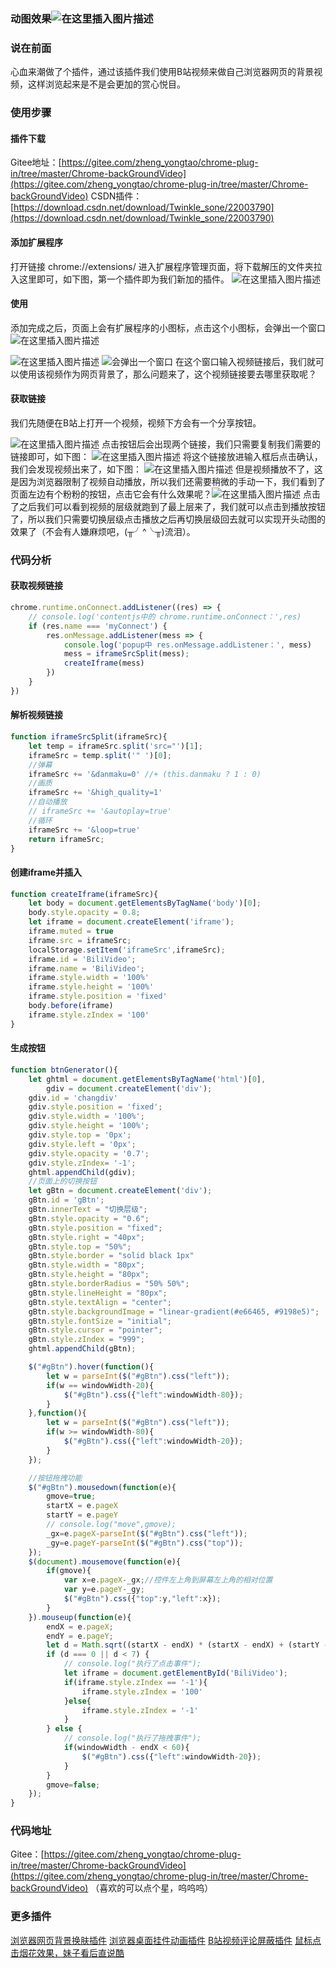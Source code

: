 ### 动图效果![在这里插入图片描述](https://img-blog.csdnimg.cn/286b84897cc144b5a77006bd4d1874b0.gif#pic_center)
### 说在前面
心血来潮做了个插件，通过该插件我们使用B站视频来做自己浏览器网页的背景视频，这样浏览起来是不是会更加的赏心悦目。
### 使用步骤
#### 插件下载
Gitee地址：[https://gitee.com/zheng_yongtao/chrome-plug-in/tree/master/Chrome-backGroundVideo](https://gitee.com/zheng_yongtao/chrome-plug-in/tree/master/Chrome-backGroundVideo)
CSDN插件：[https://download.csdn.net/download/Twinkle_sone/22003790](https://download.csdn.net/download/Twinkle_sone/22003790)
#### 添加扩展程序
打开链接 chrome://extensions/ 进入扩展程序管理页面，将下载解压的文件夹拉入这里即可，如下图，第一个插件即为我们新加的插件。
![在这里插入图片描述](https://img-blog.csdnimg.cn/7c398033ded4447996d22cf2ca08d180.png?x-oss-process=image/watermark,type_ZHJvaWRzYW5zZmFsbGJhY2s,shadow_50,text_Q1NETiBAU0FET05fanVuZw==,size_20,color_FFFFFF,t_70,g_se,x_16)
#### 使用
添加完成之后，页面上会有扩展程序的小图标，点击这个小图标，会弹出一个窗口
![在这里插入图片描述](https://img-blog.csdnimg.cn/1267ade55901460f91f04d097d08c7ba.png?x-oss-process=image/watermark,type_ZHJvaWRzYW5zZmFsbGJhY2s,shadow_50,text_Q1NETiBAU0FET05fanVuZw==,size_12,color_FFFFFF,t_70,g_se,x_16)

![在这里插入图片描述](https://img-blog.csdnimg.cn/1168649487a0487babf036155a806427.png)
![会弹出一个窗口](https://img-blog.csdnimg.cn/47282609ff79465d810d7d59f5a37b3c.png?x-oss-process=image/watermark,type_ZHJvaWRzYW5zZmFsbGJhY2s,shadow_50,text_Q1NETiBAU0FET05fanVuZw==,size_17,color_FFFFFF,t_70,g_se,x_16)
在这个窗口输入视频链接后，我们就可以使用该视频作为网页背景了，那么问题来了，这个视频链接要去哪里获取呢？
#### 获取链接
我们先随便在B站上打开一个视频，视频下方会有一个分享按钮。

![在这里插入图片描述](https://img-blog.csdnimg.cn/5c2185a680254dff849380d86208f5f6.png?x-oss-process=image/watermark,type_ZHJvaWRzYW5zZmFsbGJhY2s,shadow_50,text_Q1NETiBAU0FET05fanVuZw==,size_20,color_FFFFFF,t_70,g_se,x_16)
点击按钮后会出现两个链接，我们只需要复制我们需要的链接即可，如下图：
![在这里插入图片描述](https://img-blog.csdnimg.cn/a9f1c632c49244b4a06fb9735e174bf9.png?x-oss-process=image/watermark,type_ZHJvaWRzYW5zZmFsbGJhY2s,shadow_50,text_Q1NETiBAU0FET05fanVuZw==,size_15,color_FFFFFF,t_70,g_se,x_16)
将这个链接放进输入框后点击确认，我们会发现视频出来了，如下图：
![在这里插入图片描述](https://img-blog.csdnimg.cn/72ddeb3b64c249cfaf33b51730e9fb54.png?x-oss-process=image/watermark,type_ZHJvaWRzYW5zZmFsbGJhY2s,shadow_50,text_Q1NETiBAU0FET05fanVuZw==,size_20,color_FFFFFF,t_70,g_se,x_16)
但是视频播放不了，这是因为浏览器限制了视频自动播放，所以我们还需要稍微的手动一下，我们看到了页面左边有个粉粉的按钮，点击它会有什么效果呢？![在这里插入图片描述](https://img-blog.csdnimg.cn/dd25e8efebf642e29cda6cb6b8e158ed.png?x-oss-process=image/watermark,type_ZHJvaWRzYW5zZmFsbGJhY2s,shadow_50,text_Q1NETiBAU0FET05fanVuZw==,size_20,color_FFFFFF,t_70,g_se,x_16)
点击了之后我们可以看到视频的层级就跑到了最上层来了，我们就可以点击到播放按钮了，所以我们只需要切换层级点击播放之后再切换层级回去就可以实现开头动图的效果了（不会有人嫌麻烦吧，(╥╯^╰╥)流泪）。
### 代码分析
#### 获取视频链接
```javascript
chrome.runtime.onConnect.addListener((res) => {
    // console.log('contentjs中的 chrome.runtime.onConnect：',res)
    if (res.name === 'myConnect') {
        res.onMessage.addListener(mess => {
            console.log('popup中 res.onMessage.addListener：', mess)
            mess = iframeSrcSplit(mess);
            createIframe(mess)
        })
    }
})
```
#### 解析视频链接
```javascript
function iframeSrcSplit(iframeSrc){
    let temp = iframeSrc.split('src="')[1];
    iframeSrc = temp.split('" ')[0];
    //弹幕
    iframeSrc += '&danmaku=0' //+ (this.danmaku ? 1 : 0)
    //画质
    iframeSrc += '&high_quality=1'
    //自动播放
    // iframeSrc += '&autoplay=true'
    //循环
    iframeSrc += '&loop=true'
    return iframeSrc;
}
```
#### 创建iframe并插入
```javascript
function createIframe(iframeSrc){
    let body = document.getElementsByTagName('body')[0];
    body.style.opacity = 0.8;
    let iframe = document.createElement('iframe');
    iframe.muted = true
    iframe.src = iframeSrc;
    localStorage.setItem('iframeSrc',iframeSrc);
    iframe.id = 'BiliVideo';
    iframe.name = 'BiliVideo';
    iframe.style.width = '100%'
    iframe.style.height = '100%'
    iframe.style.position = 'fixed'
    body.before(iframe)
    iframe.style.zIndex = '100'
}
```
#### 生成按钮
```javascript
function btnGenerator(){
    let ghtml = document.getElementsByTagName('html')[0],
        gdiv = document.createElement('div');
    gdiv.id = 'changdiv'
    gdiv.style.position = 'fixed';
    gdiv.style.width = '100%';
    gdiv.style.height = '100%';
    gdiv.style.top = '0px';
    gdiv.style.left = '0px';
    gdiv.style.opacity = '0.7';
    gdiv.style.zIndex= '-1';
    ghtml.appendChild(gdiv);
    //页面上的切换按钮
    let gBtn = document.createElement('div');
    gBtn.id = 'gBtn';
    gBtn.innerText = "切换层级";
    gBtn.style.opacity = "0.6";
    gBtn.style.position = "fixed";
    gBtn.style.right = "40px";
    gBtn.style.top = "50%";
    gBtn.style.border = "solid black 1px"
    gBtn.style.width = "80px";
    gBtn.style.height = "80px";
    gBtn.style.borderRadius = "50% 50%";
    gBtn.style.lineHeight = "80px";
    gBtn.style.textAlign = "center";
    gBtn.style.backgroundImage = "linear-gradient(#e66465, #9198e5)";
    gBtn.style.fontSize = "initial";
    gBtn.style.cursor = "pointer";
    gBtn.style.zIndex = "999";
    ghtml.appendChild(gBtn);

    $("#gBtn").hover(function(){
        let w = parseInt($("#gBtn").css("left"));
        if(w == windowWidth-20){
            $("#gBtn").css({"left":windowWidth-80});
        }
    },function(){
        let w = parseInt($("#gBtn").css("left"));
        if(w >= windowWidth-80){
            $("#gBtn").css({"left":windowWidth-20});
        }
    });

    //按钮拖拽功能
    $("#gBtn").mousedown(function(e){
        gmove=true;
        startX = e.pageX
        startY = e.pageY
        // console.log("move",gmove);
        _gx=e.pageX-parseInt($("#gBtn").css("left"));
        _gy=e.pageY-parseInt($("#gBtn").css("top"));
    });
    $(document).mousemove(function(e){
        if(gmove){
            var x=e.pageX-_gx;//控件左上角到屏幕左上角的相对位置
            var y=e.pageY-_gy;
            $("#gBtn").css({"top":y,"left":x});
        }
    }).mouseup(function(e){
        endX = e.pageX;
        endY = e.pageY;
        let d = Math.sqrt((startX - endX) * (startX - endX) + (startY - endY) * (startY - endY));
        if (d === 0 || d < 7) {
            // console.log("执行了点击事件");
            let iframe = document.getElementById('BiliVideo');
            if(iframe.style.zIndex == '-1'){
                iframe.style.zIndex = '100'
            }else{
                iframe.style.zIndex = '-1'
            }
        } else {
            // console.log("执行了拖拽事件");
            if(windowWidth - endX < 60){
                $("#gBtn").css({"left":windowWidth-20});
            }
        }
        gmove=false;
    });
}
```
### 代码地址
Gitee：[https://gitee.com/zheng_yongtao/chrome-plug-in/tree/master/Chrome-backGroundVideo](https://gitee.com/zheng_yongtao/chrome-plug-in/tree/master/Chrome-backGroundVideo)
（喜欢的可以点个星，呜呜呜）
### 更多插件
[浏览器网页背景换肤插件](https://blog.csdn.net/Twinkle_sone/article/details/115561476)
[浏览器桌面挂件动画插件](https://blog.csdn.net/Twinkle_sone/article/details/117680567)
[B站视频评论屏蔽插件](https://blog.csdn.net/Twinkle_sone/article/details/109064641)
[鼠标点击烟花效果，妹子看后直说酷](https://blog.csdn.net/Twinkle_sone/article/details/119761068)
